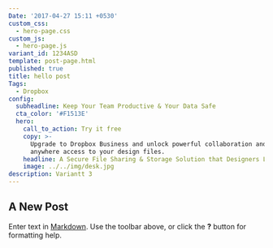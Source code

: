 ```yaml
---
Date: '2017-04-27 15:11 +0530'
custom_css:
  - hero-page.css
custom_js:
  - hero-page.js
variant_id: 1234ASD
template: post-page.html
published: true
title: hello post
Tags:
  - Dropbox
config:
  subheadline: Keep Your Team Productive & Your Data Safe
  cta_color: '#F1513E'
  hero:
    call_to_action: Try it free
    copy: >-
      Upgrade to Dropbox Business and unlock powerful collaboration and anytime
      anywhere access to your design files. 
    headline: A Secure File Sharing & Storage Solution that Designers Love
    image: ../../img/desk.jpg
description: Variantt 3
---
```

## A New Post

Enter text in [Markdown](http://daringfireball.net/projects/markdown/). Use the toolbar above, or click the **?** button for formatting help.
